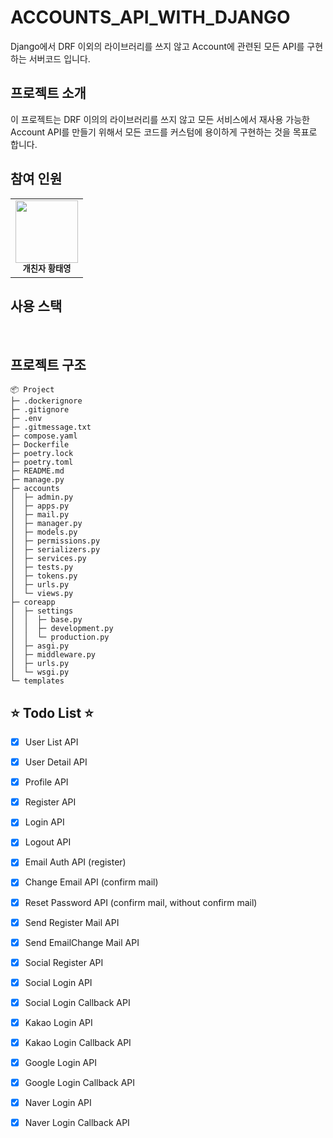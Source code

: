 # ACCOUNTS_API_WITH_DJANGO
Django에서 DRF 이외의 라이브러리를 쓰지 않고 Account에 관련된 모든 API를 구현하는 서버코드 입니다.
## 프로젝트 소개
이 프로젝트는 DRF 이의의 라이브러리를 쓰지 않고 모든 서비스에서 재사용 가능한 Account API를 만들기 위해서 
모든 코드를 커스텀에 용이하게 구현하는 것을 목표로 합니다.

## 참여 인원
<table>
  <tbody>
    <tr>
      <td align="center"><a href="https://github.com/hwangtate" style="text-decoration: none"><img src="https://avatars.githubusercontent.com/u/139641065?s=64&v=4" width="100px;" alt=""/><br /><sub><b>개친자 황태영</b></sub></a><br /></td>
    </tr>
  </tbody>
</table>

## 사용 스택
<div>
    <img src="https://img.shields.io/badge/Python-3776AB?style=for-the-badge&logo=python&logoColor=white" alt="">
    <img src="https://img.shields.io/badge/Django-092E20?style=for-the-badge&logo=django&logoColor=white" alt="">
    <img src="https://img.shields.io/badge/GitHub-181717?style=for-the-badge&logo=github&logoColor=white" alt="">
    <img src="https://img.shields.io/badge/Docker-2496ED?style=for-the-badge&logo=Docker&logoColor=white" alt="">
    <img src="https://img.shields.io/badge/MySQL-4479A1?style=for-the-badge&logo=MySQL&logoColor=white" alt="">
    <img src="https://img.shields.io/badge/Redis-FF4438?style=for-the-badge&logo=redis&logoColor=white" alt="">
</div> 


## 프로젝트 구조

```
📦 Project
├─ .dockerignore
├─ .gitignore
├─ .env
├─ .gitmessage.txt
├─ compose.yaml
├─ Dockerfile
├─ poetry.lock
├─ poetry.toml
├─ README.md
├─ manage.py
├─ accounts
│  ├─ admin.py
│  ├─ apps.py
│  ├─ mail.py
│  ├─ manager.py
│  ├─ models.py
│  ├─ permissions.py
│  ├─ serializers.py
│  ├─ services.py
│  ├─ tests.py
│  ├─ tokens.py
│  ├─ urls.py
│  └─ views.py
├─ coreapp
│  ├─ settings
│  │  ├─ base.py
│  │  ├─ development.py
│  │  └─ production.py
│  ├─ asgi.py
│  ├─ middleware.py
│  ├─ urls.py
│  └─ wsgi.py
└─ templates
```
## ⭐ Todo List ⭐

- [X] User List API 
- [X] User Detail API
- [X] Profile API
- [X] Register API
- [X] Login API
- [X] Logout API
- [X] Email Auth API (register)
- [X] Change Email API (confirm mail)
- [X] Reset Password API (confirm mail, without confirm mail)
- [X] Send Register Mail API
- [X] Send EmailChange Mail API
- [X] Social Register API
- [X] Social Login API
- [X] Social Login Callback API
- [X] Kakao Login API
- [X] Kakao Login Callback API
- [X] Google Login API
- [X] Google Login Callback API
- [X] Naver Login API
- [X] Naver Login Callback API



